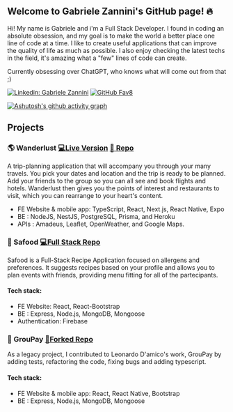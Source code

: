 ## Welcome to Gabriele Zannini's GitHub page! 🔥

Hi! My name is Gabriele and i'm a Full Stack Developer. I found in coding an absolute obsession, and my goal is to make the world a better place one line of code at a time. I like to create useful applications that can improve the quality of life as much as possible. I also enjoy checking the latest techs in the field, it's amazing what a "few" lines of code can create.

Currently obsessing over ChatGPT, who knows what will come out from that ;)

[![Linkedin: Gabriele Zannini](https://img.shields.io/badge/-Gabriele_Zannini-blue?style=flat-square&logo=Linkedin&logoColor=white&link=https://www.linkedin.com/in/gabriele-zannini/)](https://www.linkedin.com/in/gabriele-zannini/)
[![GitHub Fav8](https://img.shields.io/github/followers/CosmicZanna?label=follow&style=social)](https://github.com/CosmicZanna)

[![Ashutosh's github activity graph](https://github-readme-activity-graph.vercel.app/graph?username=CosmicZanna&theme=github-compact)](https://github.com/ashutosh00710/github-readme-activity-graph)
## Projects

### 🌎 Wanderlust  [💻Live Version](https://wanderlust-web.netlify.app/) [📄 Repo](https://github.com/CosmicZanna/Wanderlust)
A trip-planning application that will accompany you through your many travels. You pick your dates and location and the trip is ready to be planned. Add your friends to the group so you can all see and book flights and hotels. Wanderlust then gives you the points of interest and restaurants to visit, which you can rearrange to your heart's content.

- FE Website & mobile app: TypeScript, React, Next.js, React Native, Expo
- BE : NodeJS, NestJS, PostgreSQL, Prisma, and Heroku
- APIs : Amadeus, Leaflet, OpenWeather, and Google Maps.

### 🍴 Safood  [💻Full Stack Repo ](https://github.com/CosmicZanna/safood)
Safood is a Full-Stack Recipe Application focused on allergens and preferences. It suggests recipes based on your profile and allows you to plan events with friends, providing menu fitting for all of the partecipants.

#### Tech stack:
- FE Website: React, React-Bootstrap
- BE : Express, Node.js, MongoDB, Mongoose
- Authentication: Firebase

### 💸 GrouPay  [🍴Forked Repo ](https://github.com/CosmicZanna/groupay) 
As a legacy project, I contributed to Leonardo D'amico's work, GrouPay by adding tests, refactoring the code, fixing bugs and adding typescript. 

#### Tech stack:
- FE Website & mobile app: React, React Native, Bootstrap
- BE : Express, Node.js, MongoDB, Mongoose

<!--
**CosmicZanna/CosmicZanna** is a ✨ _special_ ✨ repository because its `README.md` (this file) appears on your GitHub profile.

Here are some ideas to get you started:

- 🔭 I’m currently working on ...
- 🌱 I’m currently learning ...
- 👯 I’m looking to collaborate on ...
- 🤔 I’m looking for help with ...
- 💬 Ask me about ...
- 📫 How to reach me: ...
- 😄 Pronouns: ...
- ⚡ Fun fact: ...
-->
